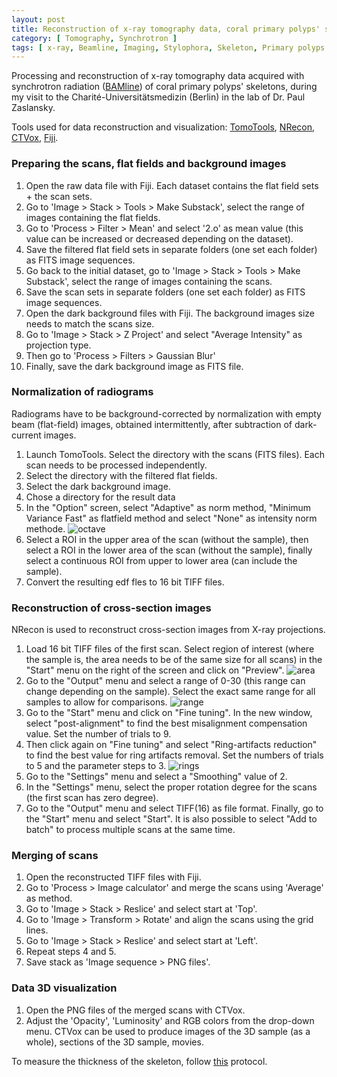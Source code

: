 ```yaml
---
layout: post
title: Reconstruction of x-ray tomography data, coral primary polyps' skeletons
category: [ Tomography, Synchrotron ]
tags: [ x-ray, Beamline, Imaging, Stylophora, Skeleton, Primary polyps ]
---
```


Processing and reconstruction of x-ray tomography data acquired with synchrotron radiation ([BAMline](https://www.helmholtz-berlin.de/pubbin/igama_output?modus=einzel&sprache=en&gid=1658&typoid=)) of coral primary polyps' skeletons, during my visit to the Charité-Universitätsmedizin (Berlin) in the lab of Dr. Paul Zaslansky.

Tools used for data reconstruction and visualization: [TomoTools](https://github.com/RSBradley/TomoTools), [NRecon](https://umanitoba.ca/faculties/health_sciences/medicine/units/cacs/sam/media/NReconUserManual.pdf), [CTVox](https://www.blue-scientific.com/ctvox-micro-ct-volume-rendering-software/), [Fiji](https://imagej.net/software/fiji/).

### Preparing the scans, flat fields and background images

1. Open the raw data file with Fiji. Each dataset contains the flat field sets + the scan sets.
2. Go to 'Image > Stack > Tools > Make Substack', select the range of images containing the flat fields.
3. Go to 'Process > Filter > Mean' and select '2.o' as mean value (this value can be increased or decreased depending on the dataset).
4. Save the filtered flat field sets in separate folders (one set each folder) as FITS image sequences.
5. Go back to the initial dataset, go to 'Image > Stack > Tools > Make Substack', select the range of images containing the scans.
6. Save the scan sets in separate folders (one set each folder) as FITS image sequences.
7. Open the dark background files with Fiji. The background images size needs to match the scans size.
8. Go to 'Image > Stack > Z Project' and select "Average Intensity" as projection type. 
9. Then go to 'Process > Filters > Gaussian Blur'
10. Finally, save the dark background image as FITS file.

### Normalization of radiograms

Radiograms have to be background-corrected by normalization with empty beam (flat-field) images, obtained intermittently, after subtraction of dark-current images. 

1. Launch TomoTools. Select the directory with the scans (FITS files). Each scan needs to be processed independently.
2. Select the directory with the filtered flat fields. 
3. Select the dark background image.
4. Chose a directory for the result data
5. In the "Option" screen, select "Adaptive" as norm method, "Minimum Variance Fast" as flatfield method and select "None" as intensity norm methode.
![octave]({{site.baseurl}}/images/octave_2.png "octave")
6. Select a ROI in the upper area of the scan (without the sample), then select a ROI in the lower area of the scan (without the sample), finally select a continuous ROI from upper to lower area (can include the sample).
7. Convert the resulting edf fles to 16 bit TIFF files.

### Reconstruction of cross-section images

NRecon is used to reconstruct cross-section images from X-ray projections.

1. Load 16 bit TIFF files of the first scan. Select region of interest (where the sample is, the area needs to be of the same size for all scans) in the "Start" menu on the right of the screen and click on "Preview".
![area]({{site.baseurl}}/images/fine_tuning.jpg "area")
2. Go to the "Output" menu and select a range of 0-30 (this range can change depending on the sample). Select the exact same range for all samples to allow for comparisons. 
![range]({{site.baseurl}}/images/0_30_2.png "range")
3. Go to the "Start" menu and click on "Fine tuning". In the new window, select "post-alignment" to find the best misalignment compensation value. Set the number of trials to 9.
4. Then click again on "Fine tuning" and select "Ring-artifacts reduction" to find the best value for ring artifacts removal. Set the numbers of trials to 5 and the parameter steps to 3.
![rings]({{site.baseurl}}/images/rings_2.png "rings")
5. Go to the "Settings" menu and select a "Smoothing" value of 2.
6. In the "Settings" menu, select the proper rotation degree for the scans (the first scan has zero degree).
7. Go to the "Output" menu and select TIFF(16) as file format. Finally, go to the "Start" menu and select "Start". It is also possible to select "Add to batch" to process multiple scans at the same time.   

### Merging of scans

1. Open the reconstructed TIFF files with Fiji. 
2. Go to 'Process > Image calculator' and merge the scans using 'Average' as method.
3. Go to 'Image > Stack > Reslice' and select start at 'Top'.
4. Go to 'Image > Transform > Rotate' and align the scans using the grid lines.
5. Go to 'Image > Stack > Reslice' and select start at 'Left'.
6. Repeat steps 4 and 5.
7. Save stack as 'Image sequence > PNG files'.

### Data 3D visualization

1. Open the PNG files of the merged scans with CTVox.
2. Adjust the 'Opacity', 'Luminosity' and RGB colors from the drop-down menu. CTVox can be used to produce images of the 3D sample (as a whole), sections of the 3D sample, movies. 

To measure the thickness of the skeleton, follow [this](https://fscucchia.github.io/FScucchia_Lab_Notebook-Mass_Lab/Measure-3D-thickness-of-coral-skeleton-with-Fiji/) protocol.





